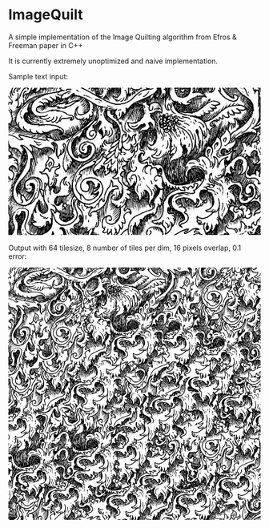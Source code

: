 # ImageQuilt

A simple implementation of the Image Quilting algorithm from Efros & Freeman paper in C++

It is currently extremely unoptimized and naive implementation.

Sample text input:

![Alt text](input/input.bmp "Title")

Output with 64 tilesize, 8 number of tiles per dim, 16 pixels overlap, 0.1 error:

![Alt text](output/output.bmp "Title")
